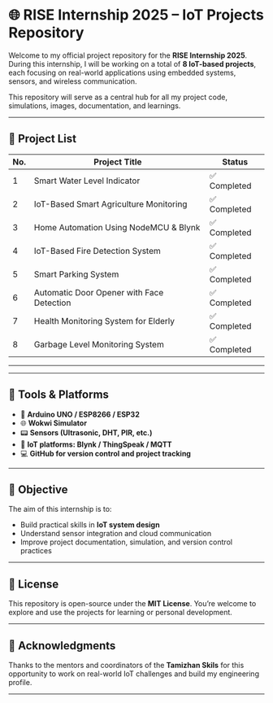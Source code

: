 # 🌐 RISE Internship 2025 – IoT Projects Repository

Welcome to my official project repository for the **RISE Internship 2025**. During this internship, I will be working on a total of **8 IoT-based projects**, each focusing on real-world applications using embedded systems, sensors, and wireless communication.

This repository will serve as a central hub for all my project code, simulations, images, documentation, and learnings.

---

## 📌 Project List

| No. | Project Title                          | Status       |
|-----|----------------------------------------|--------------|
| 1   | Smart Water Level Indicator            | ✅ Completed | 
| 2   | IoT-Based Smart Agriculture Monitoring | ✅ Completed | 
| 3   | Home Automation Using NodeMCU & Blynk  | ✅ Completed | 
| 4   | IoT-Based Fire Detection System        | ✅ Completed | 
| 5   | Smart Parking System                   | ✅ Completed | 
| 6   | Automatic Door Opener with Face Detection |✅ Completed | 
| 7   | Health Monitoring System for Elderly   | ✅ Completed | 
| 8   | Garbage Level Monitoring System        | ✅ Completed | 

---

---

## 🔧 Tools & Platforms

- 🧠 **Arduino UNO / ESP8266 / ESP32**
- 🌐 **Wokwi Simulator**
- 📟 **Sensors (Ultrasonic, DHT, PIR, etc.)**
- 📡 **IoT platforms: Blynk / ThingSpeak / MQTT**
- 💻 **GitHub for version control and project tracking**

---

## 🎯 Objective

The aim of this internship is to:
- Build practical skills in **IoT system design**
- Understand sensor integration and cloud communication
- Improve project documentation, simulation, and version control practices

---

## 📝 License

This repository is open-source under the **MIT License**. You’re welcome to explore and use the projects for learning or personal development.

---

## 🙌 Acknowledgments

Thanks to the mentors and coordinators of the **Tamizhan Skils** for this opportunity to work on real-world IoT challenges and build my engineering profile.

---




